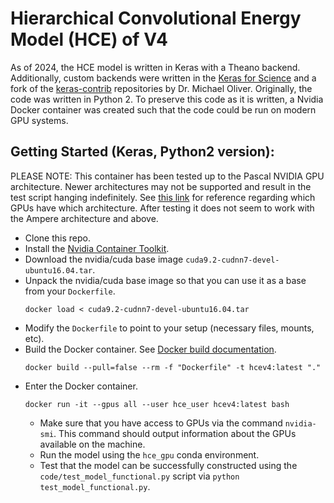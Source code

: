 # Hierarchical Convolutional Energy Model (HCE) of V4


As of 2024, the HCE model is written in Keras with a Theano backend. Additionally, custom backends were written in the [Keras for Science](https://github.com/the-moliver/kfs) and a fork of the [keras-contrib](https://github.com/the-moliver/keras-contrib) repositories by Dr. Michael Oliver. Originally, the code was written in Python 2. To preserve this code as it is written, a Nvidia Docker container was created such that the code could be run on modern GPU systems. 

Getting Started (Keras, Python2 version):
-------------------
PLEASE NOTE: This container has been tested up to the Pascal NVIDIA GPU architecture. Newer architectures may not be supported and result in the test script hanging indefinitely. See [this link](https://en.wikipedia.org/wiki/CUDA) for reference regarding which GPUs have which architecture. After testing it does not seem to work with the Ampere architecture and above.
- Clone this repo.
- Install the [Nvidia Container Toolkit](https://github.com/NVIDIA/nvidia-container-toolkit).
- Download the nvidia/cuda base image `cuda9.2-cudnn7-devel-ubuntu16.04.tar`.
- Unpack the nvidia/cuda base image so that you can use it as a base from your `Dockerfile`.
  ```
  docker load < cuda9.2-cudnn7-devel-ubuntu16.04.tar
  ```
- Modify the `Dockerfile` to point to your setup (necessary files, mounts, etc).
- Build the Docker container. See [Docker build documentation](https://docs.docker.com/reference/cli/docker/image/build/).
  ```
  docker build --pull=false --rm -f "Dockerfile" -t hcev4:latest "."
  ```
- Enter the Docker container.
  ```
  docker run -it --gpus all --user hce_user hcev4:latest bash
  ```
  - Make sure that you have access to GPUs via the command `nvidia-smi`. This command should output information about the GPUs available on the machine.
  - Run the model using the `hce_gpu` conda environment.
  - Test that the model can be successfully constructed using the `code/test_model_functional.py` script via `python test_model_functional.py`.
